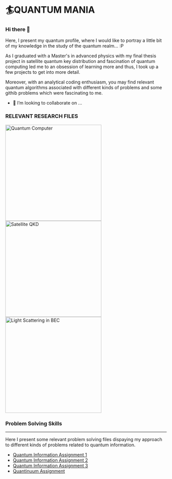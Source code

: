 # 🏄‍QUANTUM MANIA

### Hi there 👋

Here, I present my quantum profile, where I would like to portray a little bit of my knowledge in the study of the quantum realm... :P 

As I graduated with a Master's in advanced physics with my final thesis project in satellite quantum key distribution and fascination of quantum computing led me to an obsession of learning more and thus, I took up a few projects to get into more detail. 

Moreover, with an analytical coding enthusiasm, you may find relevant quantum algorithms associated with different kinds of problems and some githib problems which were fascinating to me.


- 👯 I’m looking to collaborate on ...


### RELEVANT RESEARCH FILES

<!-- BEGIN YOUTUBE-CARDS -->

<a href= "https://github.com/thejoker-ayush/Quantum/blob/0365372d177688c3aeafbbe046ea55a6750506e6/QC.pdf"><img src="https://user-images.githubusercontent.com/110907842/213521196-aea3d932-1b35-46e1-aaf0-fc8805fef60c.jpg" width="300" title="Quantum Computer"></a>
<a href= "https://github.com/thejoker-ayush/Quantum/blob/0365372d177688c3aeafbbe046ea55a6750506e6/Satellite%20QKD.pdf"><img src="https://user-images.githubusercontent.com/110907842/213521465-69c711e1-58bc-42f4-8466-8aca0e98b253.jpg" width="300" title="Satellite QKD"></a>
<a href= "https://github.com/thejoker-ayush/Quantum/blob/0365372d177688c3aeafbbe046ea55a6750506e6/BEC%20Light%20Scat.pdf"><img src="https://user-images.githubusercontent.com/110907842/213521680-63c26b2e-dc76-45a6-99d3-2932f7b34148.jpg" width="300" title="Light Scattering in BEC"></a>

<!-- END YOUTUBE-CARDS -->


### Problem Solving Skills

****
Here I present some relevant problem solving files dispaying my approach to different kinds of problems related to quantum information.

* <a href= "https://github.com/thejoker-ayush/Quantum/blob/823021942a944de0dc11a2acf1d55da6d85115da/Information%20problem%20solving/Quantum%20Information%20Assignment%201.pdf"> Quantum Information Assignment 1 </a>
* <a href= "https://github.com/thejoker-ayush/Quantum/blob/823021942a944de0dc11a2acf1d55da6d85115da/Information%20problem%20solving/Quantum%20Information%20Assignment%202.pdf"> Quantum Information Assignment 2 </a>
* <a href= "https://github.com/thejoker-ayush/Quantum/blob/823021942a944de0dc11a2acf1d55da6d85115da/Information%20problem%20solving/Quantum%20Information%20Assignment%203.pdf"> Quantum Information Assignment 3 </a>
* <a href= "https://github.com/thejoker-ayush/Quantum/blob/823021942a944de0dc11a2acf1d55da6d85115da/Information%20problem%20solving/quantinuum%20assignment.pdf"> Quantinuum Assignment </a>
